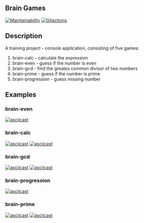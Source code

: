 ## Brain Games

[![Maintainability](https://api.codeclimate.com/v1/badges/018cc8fe2230f13295d9/maintainability)](https://codeclimate.com/github/olgabelykh/frontend-project-lvl1/maintainability)
[![Gitactions](https://github.com/olgabelykh/frontend-project-lvl1/workflows/Node.js%20CI/badge.svg)](https://github.com/olgabelykh/frontend-project-lvl1/actions)

## Description

A training project - console application, consisting of five games:

1. brain-calc - calculate the expression
1. brain-even - guess if the number is even
1. brain-gcd - find the greates common divisor of two numbers
1. brain-prime - guess if the number is prime
1. brain-progression - guess missing number

## Examples

### brain-even

[![asciicast](https://asciinema.org/a/344356.svg)](https://asciinema.org/a/344356)

### brain-calc

[![asciicast](https://asciinema.org/a/344398.svg)](https://asciinema.org/a/344398)
[![asciicast](https://asciinema.org/a/344399.svg)](https://asciinema.org/a/344399)

### brain-gcd

[![asciicast](https://asciinema.org/a/344483.svg)](https://asciinema.org/a/344483)
[![asciicast](https://asciinema.org/a/344481.svg)](https://asciinema.org/a/344481)

### brain-progression

[![asciicast](https://asciinema.org/a/344507.svg)](https://asciinema.org/a/344507)

### brain-prime

[![asciicast](https://asciinema.org/a/344522.svg)](https://asciinema.org/a/344522)
[![asciicast](https://asciinema.org/a/344520.svg)](https://asciinema.org/a/344520)
